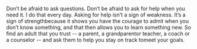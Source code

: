 Don’t be afraid to ask questions. Don’t be afraid to ask for help when you need it. I do that every day. Asking for help isn’t a sign of weakness. It’s a sign of strengthbecause it shows you have the courage to admit when you don’t know something, and that then allows you to learn something new. So find an adult that you trust -- a parent, a grandparentor teacher, a coach or a counselor -- and ask them to help you stay on track tomeet your goals.
